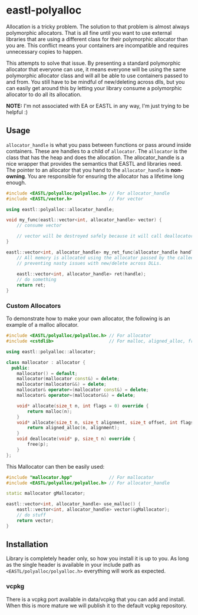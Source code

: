 # eastl-polyalloc

Allocation is a tricky problem. The solution to that problem is almost always polymorphic allocators. That is all fine
until you want to use external libraries that are using a different class for their polymorphic allocator than you are.
This conflict means your containers are incompatible and requires unnecessary copies to happen.

This attempts to solve that issue. By presenting a standard polymorphic allocator that everyone can use, it means everyone
will be using the same polymorphic allocator class and will all be able to use containers passed to and from. You still
have to be mindful of new/deleting across dlls, but you can easily get around this by letting your library consume a
polymorphic allocator to do all its allocation.

**NOTE:** I'm not associated with EA or EASTL in any way, I'm just trying to be helpful :)

## Usage

`allocator_handle` is what you pass between functions or pass around inside containers. These are handles to a child of
`allocator`. The `allocator` is the class that has the heap and does the allocation. The allocator_handle is a nice wrapper
that provides the semantics that EASTL and libraries need. The pointer to an allocator that you hand to the `allocator_handle`
is **non-owning**. You are responsible for ensuring the allocator has a lifetime long enough.

```cpp
#include <EASTL/polyalloc/polyalloc.h> // For allocator_handle
#include <EASTL/vector.h>              // For vector

using eastl::polyalloc::allocator_handle;

void my_func(eastl::vector<int, allocator_handle> vector) {
    // consume vector

    // vector will be destroyed safely because it will call deallocator given to it at construction
}

eastl::vector<int, allocator_handle> my_ret_func(allocator_handle handle) {
    // All memory is allocated using the allocator passed by the callee
    // preventing nasty issues with new/delete across DLLs.
    
    eastl::vector<int, allocator_handle> ret(handle);
    // do something
    return ret;
}
```

### Custom Allocators

To demonstrate how to make your own allocator, the following is an example of a malloc allocator.

```cpp
#include <EASTL/polyalloc/polyalloc.h> // For allocator
#include <cstdlib>                     // For malloc, aligned_alloc, free

using eastl::polyalloc::allocator;

class mallocator : allocator {
  public:
    mallocator() = default;
    mallocator(mallocator const&) = delete;
    mallocator(mallocator&&) = delete;
    mallocator& operator=(mallocator const&) = delete;
    mallocator& operator=(mallocator&&) = delete;

    void* allocate(size_t n, int flags = 0) override {
        return malloc(n);
    }
    void* allocate(size_t n, size_t alignment, size_t offset, int flags = 0) override {
        return aligned_alloc(n, alignment);
    }
    void deallocate(void* p, size_t n) override {
        free(p);
    }
};
```

This Mallocator can then be easily used:

```cpp
#include "mallocator.hpp"              // For mallocator
#include <EASTL/polyalloc/polyalloc.h> // For allocator_handle

static mallocator gMallocator;

eastl::vector<int, allocator_handle> use_malloc() {
    eastl::vector<int, allocator_handle> vector(&gMallocator);
    // do stuff
    return vector;
}
```

## Installation

Library is completely header only, so how you install it is up to you. As long as the single header is available in your
include path as `<EASTL/polyalloc/polyalloc.h>` everything will work as expected.

### vcpkg

There is a vcpkg port available in data/vcpkg that you can add and install. When this is more mature we will publish it
to the default vcpkg repository.

